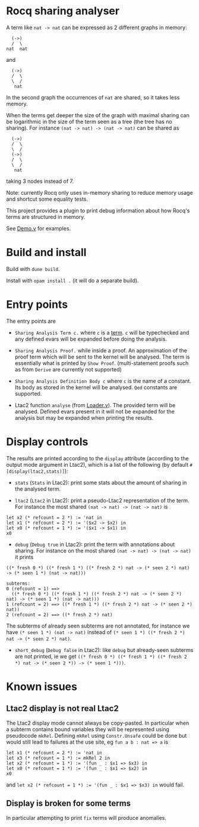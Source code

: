 # Rocq sharing analyser

A term like `nat -> nat` can be expressed as 2 different graphs in memory:

~~~
  (->)
  /  \
nat  nat
~~~

and

~~~
  (->)
  /  \
  \  /
   nat
~~~

In the second graph the occurrences of `nat` are shared, so it takes less memory.

When the terms get deeper the size of the graph with maximal sharing
can be logarithmic in the size of the term seen as a tree (the tree has no sharing).
For instance `(nat -> nat) -> (nat -> nat)` can be shared as

~~~
  (->)
  /  \
  \  /
  (->)
  /  \
  \  /
   nat
~~~

taking 3 nodes instead of 7.

Note: currently Rocq only uses in-memory sharing to reduce memory usage and
shortcut some equality tests.

This project provides a plugin to print debug information about how
Rocq's terms are structured in memory.

See [Demo.v](Demo.v) for examples.

# Build and install

Build with `dune build`.

Install with `opam install .` (it will do a separate build).

# Entry points

The entry points are

- `Sharing Analysis Term c.` where `c` is a [term](https://coq.inria.fr/doc/master/refman/language/core/basic.html#grammar-token-term).
  `c` will be typechecked and any defined evars will be expanded before doing the analysis.

- `Sharing Analysis Proof.` while inside a proof. An approximation of
  the proof term which will be sent to the kernel will be analysed.
  The term is essentially what is printed by `Show Proof`.
  (multi-statement proofs such as from `Derive` are currently not supported)

- `Sharing Analysis Definition Body c` where `c` is the name of a constant.
  Its body as stored in the kernel will be analysed.
  `Qed` constants are supported.

- Ltac2 function `analyse` (from [Loader.v](theories/Loader.v)).
  The provided term will be analysed.
  Defined evars present in it will not be expanded for the analysis
  but may be expanded when printing the results.

# Display controls

The results are printed according to the `display` attribute
(according to the output mode argument in Ltac2), which is a list of
the following (by default `#[display(ltac2,stats)]`):

- `stats` (`Stats` in Ltac2): print some stats about the amount of sharing in the analysed term.

- `ltac2` (`Ltac2` in Ltac2): print a pseudo-Ltac2 representation of the term.
  For instance the most shared `(nat -> nat) -> (nat -> nat)` is

~~~
let x2 (* refcount = 2 *) := 'nat in
let x1 (* refcount = 2 *) := '($x2 -> $x2) in
let x0 (* refcount = 1 *) := '($x1 -> $x1) in
x0
~~~

- `debug` (`Debug true` in Ltac2): print the term with annotations about sharing.
  For instance on the most shared `(nat -> nat) -> (nat -> nat)` it prints

~~~
((* fresh 0 *) ((* fresh 1 *) ((* fresh 2 *) nat -> (* seen 2 *) nat) -> (* seen 1 *) (nat -> nat)))

subterms:
0 (refcount = 1) ==>
  ((* fresh 0 *) ((* fresh 1 *) ((* fresh 2 *) nat -> (* seen 2 *) nat) -> (* seen 1 *) (nat -> nat)))
1 (refcount = 2) ==> ((* fresh 1 *) ((* fresh 2 *) nat -> (* seen 2 *) nat))
2 (refcount = 2) ==> ((* fresh 2 *) nat)
~~~

  The subterms of already seen subterms are not annotated, for
  instance we have `(* seen 1 *) (nat -> nat)` instead of
  `(* seen 1 *) ((* fresh 2 *) nat -> (* seen 2 *) nat)`.

- `short_debug` (`Debug false` in Ltac2): like `debug` but
  already-seen subterms are not printed, ie we get
  `((* fresh 0 *) ((* fresh 1 *) ((* fresh 2 *) nat -> (* seen 2 *)) -> (* seen 1 *)))`.

# Known issues

## Ltac2 display is not real Ltac2

The Ltac2 display mode cannot always be copy-pasted. In particular
when a subterm contains bound variables they will be represented using
pseudocode `mkRel`. Defining `mkRel` using `Constr.Unsafe` could be
done but would still lead to failures at the use site, eg `fun a b : nat => a` is

~~~
let x1 (* refcount = 2 *) := 'nat in
let x3 (* refcount = 1 *) := mkRel 2 in
let x2 (* refcount = 1 *) := '(fun _ : $x1 => $x3) in
let x0 (* refcount = 1 *) := '(fun _ : $x1 => $x2) in
x0
~~~

and `let x2 (* refcount = 1 *) := '(fun _ : $x1 => $x3) in` would fail.

## Display is broken for some terms

In particular attempting to print `fix` terms will produce anomalies.
